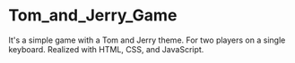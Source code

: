 # Tom_and_Jerry_Game
 It's a simple game with a Tom and Jerry theme. For two players on a single keyboard. Realized with HTML, CSS, and JavaScript.
